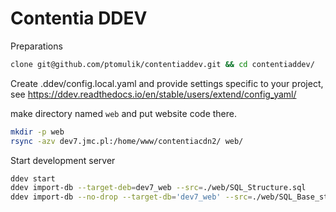 Contentia DDEV
==============

Preparations

```bash
clone git@github.com/ptomulik/contentiaddev.git && cd contentiaddev/
```

Create .ddev/config.local.yaml and provide settings specific to your project,
see https://ddev.readthedocs.io/en/stable/users/extend/config_yaml/

make directory named ``web`` and put website code there.

```bash
mkdir -p web
rsync -azv dev7.jmc.pl:/home/www/contentiacdn2/ web/
```

Start development server

```bash
ddev start
ddev import-db --target-deb=dev7_web --src=./web/SQL_Structure.sql
ddev import-db --no-drop --target-db='dev7_web' --src=./web/SQL_Base_start_data.sql
```
